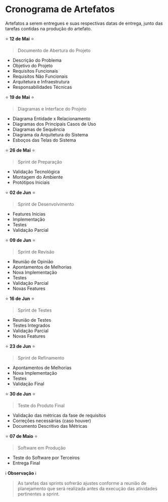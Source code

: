 # Cronograma de Artefatos

Artefatos a serem entregues e suas respectivas datas de entrega, junto das tarefas contidas na produção do artefato.

⭐ **12 de Mai** ⭐

> Documento de Abertura do Projeto

- Descrição do Problema
- Objetivo do Projeto 
- Requisitos Funcionais
- Requisitos Não Funcionais
- Arquitetura  e Infraestrutura
- Responsabilidades Técnicas

⭐ **19 de Mai** ⭐

> Diagramas e Interface do Projeto

- Diagrama Entidade x Relacionamento
- Diagramas dos Principais Casos de Uso
- Diagramas de Sequência
- Diagrama da Arquitetura do Sistema
- Esboços das Telas do Sistema

⭐ **26 de Mai** ⭐

> Sprint de Preparação

- Validação Tecnológica 
- Montagem do Ambiente
- Protótipos Iniciais

⭐ **02 de Jun** ⭐

> Sprint de Desenvolvimento

- Features Inicias 
- Implementação 
- Testes
- Validação Parcial

⭐ **09 de Jun** ⭐

> Sprint de Revisão

- Reunião de Opinião
- Apontamentos de Melhorias
- Nova Implementação
- Testes
- Validação Parcial
- Novas Features

⭐ **16 de Jun** ⭐

> Sprint de Testes

- Reunião de Testes
- Testes Integrados
- Validação Parcial
- Novas Features

⭐ **23 de Jun** ⭐

> Sprint de Refinamento

- Apontamentos de Melhorias
- Nova Implementação
- Testes
- Validação Final

⭐ **30 de Jun** ⭐

> Teste do Produto Final

- Validação das métricas da fase de requisitos
- Correções necessárias (caso houver)
- Documento Descritivo das Métricas

⭐ **07 de Maio** ⭐

> Software em Produção

- Teste do Software por Terceiros
- Entrega Final

ℹ️ **Observação** ℹ️

> As tarefas das sprints sofrerão ajustes conforme a reunião de planejamento que será realizada antes da execução das atividades pertinentes a sprint.